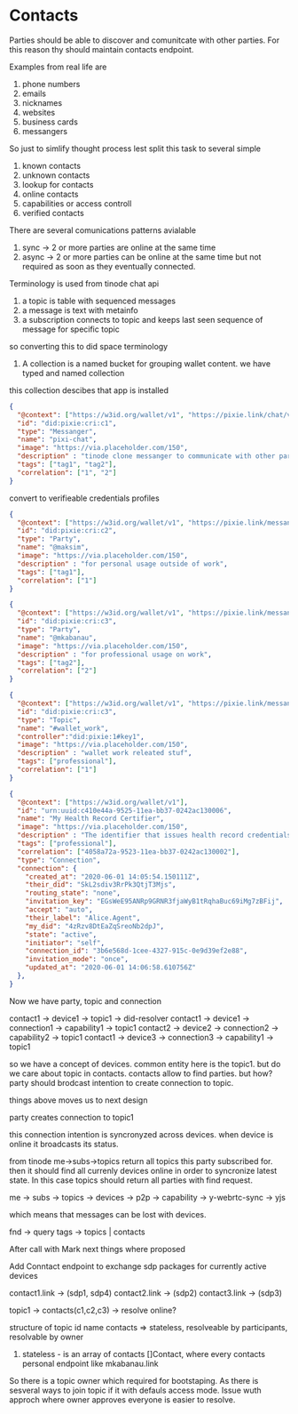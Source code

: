 # Contacts 
Parties should be able to discover and comunitcate with other parties.
For this reason thy should maintain contacts endpoint. 

Examples from real life are
1. phone numbers 
2. emails
3. nicknames
4. websites 
5. business cards
6. messangers

So just to simlify thought process lest split this task to several simple

1. known contacts
2. unknown contacts
3. lookup for contacts 
4. online contacts
5. capabilities or access controll
6. verified contacts

There are several comunications patterns avialable
1. sync -> 2 or more parties are online at the same time
2. async -> 2 or more parties can be online at the same time but not required as soon as they eventually connected.

Terminology is used from tinode chat api

1. a topic is table with sequenced messages
2. a message is text with metainfo
3. a subscription connects to topic and keeps last seen sequence of message for specific topic

so converting this to did space terminology 
1. A collection is a named bucket for grouping wallet content.
we have typed and named collection

this collection descibes that app is installed
```json
{
  "@context": ["https://w3id.org/wallet/v1", "https://pixie.link/chat/v1"],
  "id": "did:pixie:cri:c1",
  "type": "Messanger",
  "name": "pixi-chat",
  "image": "https://via.placeholder.com/150",
  "description" : "tinode clone messanger to communicate with other parties p2p",
  "tags": ["tag1", "tag2"],
  "correlation": ["1", "2"]
}
```

convert to verifieable credentials profiles
```json
{
  "@context": ["https://w3id.org/wallet/v1", "https://pixie.link/messanger/v1"],
  "id": "did:pixie:cri:c2",
  "type": "Party",
  "name": "@maksim",
  "image": "https://via.placeholder.com/150",
  "description" : "for personal usage outside of work",
  "tags": ["tag1"],
  "correlation": ["1"]
}
```

```json
{
  "@context": ["https://w3id.org/wallet/v1", "https://pixie.link/messanger/v1"],
  "id": "did:pixie:cri:c3",
  "type": "Party",
  "name": "@mkabanau",
  "image": "https://via.placeholder.com/150",
  "description" : "for professional usage on work",
  "tags": ["tag2"],
  "correlation": ["2"]
}
```

```json
{
  "@context": ["https://w3id.org/wallet/v1", "https://pixie.link/messanger/v1"],
  "id": "did:pixie:cri:c3",
  "type": "Topic",
  "name": "#wallet_work",
  "controller":"did:pixie:1#key1",
  "image": "https://via.placeholder.com/150",
  "description" : "wallet work releated stuf",
  "tags": ["professional"],
  "correlation": ["1"]
}
```

```json
{
  "@context": ["https://w3id.org/wallet/v1"],
  "id": "urn:uuid:c410e44a-9525-11ea-bb37-0242ac130006",
  "name": "My Health Record Certifier",
  "image": "https://via.placeholder.com/150",
  "description" : "The identifier that issues health record credentials.",
  "tags": ["professional"],
  "correlation": ["4058a72a-9523-11ea-bb37-0242ac130002"],
  "type": "Connection",
  "connection": {
    "created_at": "2020-06-01 14:05:54.150111Z",
    "their_did": "SkL2sdiv3RrPk3QtjT3Mjs",
    "routing_state": "none",
    "invitation_key": "EGsWeE95ANRp9GRNR3fjaWyB1tRqhaBuc69iMg7zBFij",
    "accept": "auto",
    "their_label": "Alice.Agent",
    "my_did": "4zRzv8DtEaZqSreoNb2dpJ",
    "state": "active",
    "initiator": "self",
    "connection_id": "3b6e568d-1cee-4327-915c-0e9d39ef2e88",
    "invitation_mode": "once",
    "updated_at": "2020-06-01 14:06:58.610756Z"
  },
}
```

Now we have party, topic and connection

contact1 -> device1 -> topic1 -> did-resolver
contact1 -> device1 -> connection1 -> capability1 -> topic1
contact2 -> device2 -> connection2 -> capability2 -> topic1
contact1 -> device3 -> connection3 -> capability1 -> topic1

so we have a concept of devices. common entity here is the topic1. but do we care about topic in contacts.
contacts allow to find parties. but how?  party should brodcast intention to create connection to topic.

things above moves us to next design

party creates connection to topic1

this connection intention is syncronyzed across devices.
when device is online it broadcasts its status.

from tinode me->subs->topics return all topics this party subscribed for. then it should find all currenly devices online in order to syncronize latest state. In this case topics should return all parties with find request.

me -> subs -> topics -> devices -> p2p -> capability -> y-webrtc-sync -> yjs 

which means that messages can be lost with devices.

fnd -> query tags -> topics | contacts


After call with Mark next things where proposed

Add Conntact endpoint to exchange sdp packages for currently active devices

contact1.link -> (sdp1, sdp4)
contact2.link -> (sdp2)
contact3.link -> (sdp3)

topic1 -> contacts(c1,c2,c3) -> resolve online?

structure of topic 
id
name
contacts => stateless, resolveable by participants, resolvable by owner

1. stateless - is an array of contacts []Contact, where every contacts personal endpoint like mkabanau.link

So there is a topic owner which required for bootstaping.
As there is sesveral ways to join topic if it with defauls access mode.
Issue wuth approch where owner approves everyone is easier to resolve.

